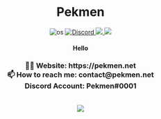 <div align="center">
  <h1>Pekmen </h1>

<img alt="os" src="https://img.shields.io/badge/os-Windows OS-feff00" />
<a href="https://discord.com/users/347669940435681280"><img alt="Discord" src="https://img.shields.io/badge/Pekmen%230001-5865F2?style=flat&logo=discord&logoColor=white"/>
</a>
<a  href="mailto:contact@pekmen.net"> 
<img src="https://img.shields.io/badge/Mail-D14836?logo=gmail&logoColor=white"/>
</a>
<a href="https://pekmen.net">
<img src="https://img.shields.io/badge/Personal-D14836?&logoColor=white&color=yellow"/>
</a>

<h4>Hello</b></h4>
<h3>
👨‍💻 Website: https://pekmen.net <br/>
  📫 How to reach me: <a href="mailto:contact@pekmen.net" style="text-decoration:none;"> contact@pekmen.net </a> <br/>
Discord Account: Pekmen#0001 <br/>
</h3>
<br/>
<img src="https://skillicons.dev/icons?i=ai,html,css,discord&theme=dark" />
